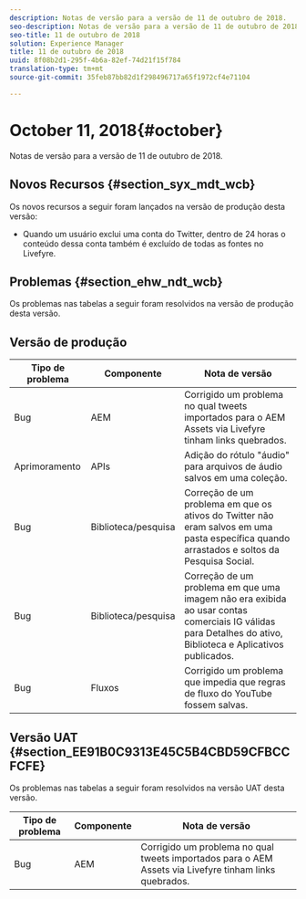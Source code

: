 ```yaml
---
description: Notas de versão para a versão de 11 de outubro de 2018.
seo-description: Notas de versão para a versão de 11 de outubro de 2018.
seo-title: 11 de outubro de 2018
solution: Experience Manager
title: 11 de outubro de 2018
uuid: 8f08b2d1-295f-4b6a-82ef-74d21f15f784
translation-type: tm+mt
source-git-commit: 35feb87bb82d1f298496717a65f1972cf4e71104

---
```



# October 11, 2018{#october}

Notas de versão para a versão de 11 de outubro de 2018.

## Novos Recursos {#section_syx_mdt_wcb}

Os novos recursos a seguir foram lançados na versão de produção desta versão:

* Quando um usuário exclui uma conta do Twitter, dentro de 24 horas o conteúdo dessa conta também é excluído de todas as fontes no Livefyre.

## Problemas {#section_ehw_ndt_wcb}

Os problemas nas tabelas a seguir foram resolvidos na versão de produção desta versão.

## Versão de produção

| **Tipo de problema** | **Componente** | **Nota de versão** |
|---|---|---|
| Bug | AEM | Corrigido um problema no qual tweets importados para o AEM Assets via Livefyre tinham links quebrados. |
| Aprimoramento | APIs | Adição do rótulo "áudio" para arquivos de áudio salvos em uma coleção. |
| Bug | Biblioteca/pesquisa | Correção de um problema em que os ativos do Twitter não eram salvos em uma pasta específica quando arrastados e soltos da Pesquisa Social. |
| Bug | Biblioteca/pesquisa | Correção de um problema em que uma imagem não era exibida ao usar contas comerciais IG válidas para Detalhes do ativo, Biblioteca e Aplicativos publicados. |
| Bug | Fluxos | Corrigido um problema que impedia que regras de fluxo do YouTube fossem salvas. |

## Versão UAT {#section_EE91B0C9313E45C5B4CBD59CFBCCFCFE}

Os problemas nas tabelas a seguir foram resolvidos na versão UAT desta versão.

| **Tipo de problema** | **Componente** | **Nota de versão** |
|---|---|---|
| Bug | AEM | Corrigido um problema no qual tweets importados para o AEM Assets via Livefyre tinham links quebrados. |

